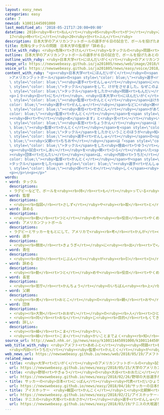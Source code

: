```yaml
---
layout: easy_news
categories: easy
cate: 7
newsid: k10011445091000
last_modified_at: '2018-05-21T17:20:00+09:00'
datetime: 2018<ruby>年<rt>ねん</rt></ruby>05<ruby>月<rt>がつ</rt></ruby>21<ruby>日<rt>にち</rt></ruby>
  17<ruby>時<rt>じ</rt></ruby>20<ruby>分<rt>ふん</rt></ruby>
description: 日本大学のアメリカンフットボールの選手が６日の試合で、ボールを投げたあとの関西学院大学の選手に後ろからタックルをして、けがをさせました。
title: 危険なタックルの問題　日本大学の監督が「辞める」
title_with_ruby: <ruby>危険<rt>きけん</rt></ruby>なタックルの<ruby>問題<rt>もんだい</rt></ruby>　<ruby>日本大学<rt>にほんだいがく</rt></ruby>の<ruby>監督<rt>かんとく</rt></ruby>が「<ruby>辞<rt>や</rt></ruby>める」
outline: 日本大学のアメリカンフットボールの選手が６日の試合で、ボールを投げたあとの関西学院大学の選手に後ろからタックルをして、けがをさせました。
outline_with_ruby: <ruby>日本大学<rt>にほんだいがく</rt></ruby>のアメリカンフットボールの<ruby>選手<rt>せんしゅ</rt></ruby>が<ruby>６日<rt>むいか</rt></ruby>の<ruby>試合<rt>しあい</rt></ruby>で、ボールを<ruby>投<rt>な</rt></ruby>げたあとの<ruby>関西<rt>かんせい</rt></ruby><ruby>学院<rt>がくいん</rt></ruby><ruby>大学<rt>だいがく</rt></ruby>の<ruby>選手<rt>せんしゅ</rt></ruby>に<ruby>後<rt>うし</rt></ruby>ろからタックルをして、けがをさせました。
image_url: https://newswebeasy.github.io/ja201805/news/web/image/2018/05/19/K10011445091_1805191543_1805191544_01_02.jpg
voice_url: https://newswebeasy.github.io/ja201805/news/easy/voice/2018/05/21/k10011445091000.mp4
content_with_ruby: "<p><ruby>日本大学<rt>にほんだいがく</rt></ruby>の<span style=\"color: blue;\"\
  >アメリカンフットボール</span>の<span style=\"color: blue;\"><ruby>選手<rt>せんしゅ</rt></ruby></span>が<ruby>６日<rt>むいか</rt></ruby>の<ruby>試合<rt>しあい</rt></ruby>で、ボールを<ruby>投<rt>な</rt></ruby>げたあとの<ruby>関西<rt>かんせい</rt></ruby><ruby>学院<rt>がくいん</rt></ruby><ruby>大学<rt>だいがく</rt></ruby>の<span\
  \ style=\"color: blue;\"><ruby>選手<rt>せんしゅ</rt></ruby></span>に<ruby>後<rt>うし</rt></ruby>ろから<span\
  \ style=\"color: blue;\">タックル</span>をして、けがをさせました。なぜこのような<ruby>危険<rt>きけん</rt></ruby>な<span\
  \ style=\"color: blue;\">タックル</span>をしたか<ruby>問題<rt>もんだい</rt></ruby>になっています。</p>\n\
  <p>１９<ruby>日<rt>にち</rt></ruby>、<ruby>日本大学<rt>にほんだいがく</rt></ruby>の<ruby>内田<rt>うちだ</rt></ruby><ruby>正人<rt>まさと</rt></ruby><span\
  \ style=\"color: blue;\"><ruby>監督<rt>かんとく</rt></ruby></span>はけがをした<span style=\"\
  color: blue;\"><ruby>選手<rt>せんしゅ</rt></ruby></span>などに<ruby>謝<rt>あやま</rt></ruby>りました。そして「<ruby>全部<rt>ぜんぶ</rt></ruby><ruby>私<rt>わたし</rt></ruby>に<span\
  \ style=\"color: blue;\"><ruby>責任<rt>せきにん</rt></ruby></span>があります。<span style=\"\
  color: blue;\"><ruby>監督<rt>かんとく</rt></ruby></span>を<span style=\"color: blue;\"\
  ><ruby>辞<rt>や</rt></ruby>め</span>ます」と<ruby>言<rt>い</rt></ruby>いました。</p>\n<p>この<ruby>言葉<rt>ことば</rt></ruby>を<ruby>聞<rt>き</rt></ruby>いて、スポーツ<ruby>庁<rt>ちょう</rt></ruby>の<ruby>鈴木<rt>すずき</rt></ruby><span\
  \ style=\"color: blue;\"><ruby>長官<rt>ちょうかん</rt></ruby></span>は「<span style=\"color:\
  \ blue;\"><ruby>監督<rt>かんとく</rt></ruby></span>を<span style=\"color: blue;\"><ruby>辞<rt>や</rt></ruby>める</span>ことより、なぜ<ruby>危険<rt>きけん</rt></ruby>な<span\
  \ style=\"color: blue;\">タックル</span>をしたかということのほうが<ruby>知<rt>し</rt></ruby>りたい」と<ruby>言<rt>い</rt></ruby>っています。けがをした<span\
  \ style=\"color: blue;\"><ruby>選手<rt>せんしゅ</rt></ruby></span>の<span style=\"color:\
  \ blue;\"><ruby>父親<rt>ちちおや</rt></ruby></span>は「<span style=\"color: blue;\"><ruby>選手<rt>せんしゅ</rt></ruby></span>が<ruby>危険<rt>きけん</rt></ruby>な<span\
  \ style=\"color: blue;\">タックル</span>をした<ruby>理由<rt>りゆう</rt></ruby>がわかりません」と<ruby>言<rt>い</rt></ruby>っています。</p>\n\
  <p><ruby>試合<rt>しあい</rt></ruby>を<ruby>開<rt>ひら</rt></ruby>いた<span style=\"color: blue;\"\
  ><ruby>団体<rt>だんたい</rt></ruby></span>は、<ruby>内田<rt>うちだ</rt></ruby><span style=\"\
  color: blue;\"><ruby>監督<rt>かんとく</rt></ruby></span>や<span style=\"color: blue;\"\
  >タックル</span>をした<span style=\"color: blue;\"><ruby>選手<rt>せんしゅ</rt></ruby></span>などに<ruby>話<rt>はなし</rt></ruby>を<ruby>聞<rt>き</rt></ruby>いて、この<ruby>問題<rt>もんだい</rt></ruby>を<span\
  \ style=\"color: blue;\"><ruby>詳<rt>くわ</rt></ruby>しく</span><ruby>調<rt>しら</rt></ruby>べています。</p>\n\
  <p></p>\n<p></p>"
words:
- word: タックル
  descriptions:
  - ラグビーなどで、ボールを<ruby><rb>持</rb><rt>も</rt></ruby>っている<ruby><rb>相手</rb><rt>あいて</rt></ruby>の<ruby><rb>体</rb><rt>からだ</rt></ruby>にとびついて、じゃまをすること。
- word: 監督
  descriptions:
  - <ruby><rb>指図</rb><rt>さしず</rt></ruby>や<ruby><rb>取</rb><rt>と</rt></ruby>りしまりなどをすること。また、その<ruby><rb>人</rb><rt>ひと</rt></ruby>。
- word: 辞める
  descriptions:
  - <ruby><rb>勤</rb><rt>つと</rt></ruby>めや<ruby><rb>役目</rb><rt>やくめ</rt></ruby>から<ruby><rb>退</rb><rt>しりぞ</rt></ruby>く。
- word: アメリカンフットボール
  descriptions:
  - ラグビーとサッカーをもとにして、アメリカで<ruby><rb>考</rb><rt>かんが</rt></ruby>えられた<ruby><rb>球技</rb><rt>きゅうぎ</rt></ruby>。１チーム１１<ruby><rb>人</rb><rt>にん</rt></ruby>が、<ruby><rb>楕円形</rb><rt>だえんけい</rt></ruby>のボールを<ruby><rb>持</rb><rt>も</rt></ruby>ったり、<ruby><rb>投</rb><rt>な</rt></ruby>げたり、けったりして<ruby><rb>敵</rb><rt>てき</rt></ruby>の<ruby><rb>陣地</rb><rt>じんち</rt></ruby>に<ruby><rb>持</rb><rt>も</rt></ruby>ちこみ<ruby><rb>得点</rb><rt>とくてん</rt></ruby>を<ruby><rb>争</rb><rt>あらそ</rt></ruby>う。
- word: 選手
  descriptions:
  - <ruby><rb>競技</rb><rt>きょうぎ</rt></ruby>に<ruby><rb>出</rb><rt>で</rt></ruby>るために<ruby><rb>選</rb><rt>えら</rt></ruby>ばれた<ruby><rb>人</rb><rt>ひと</rt></ruby>。
- word: 責任
  descriptions:
  - <ruby><rb>自分</rb><rt>じぶん</rt></ruby>が<ruby><rb>引</rb><rt>ひ</rt></ruby>き<ruby><rb>受</rb><rt>う</rt></ruby>けてしなければならない<ruby><rb>務</rb><rt>つと</rt></ruby>め。
- word: 辞める
  descriptions:
  - <ruby><rb>勤</rb><rt>つと</rt></ruby>めや<ruby><rb>役目</rb><rt>やくめ</rt></ruby>から<ruby><rb>退</rb><rt>しりぞ</rt></ruby>く。
- word: 長官
  descriptions:
  - <ruby><rb>官庁</rb><rt>かんちょう</rt></ruby>のいちばん<ruby><rb>上</rb><rt>うえ</rt></ruby>の<ruby><rb>役目</rb><rt>やくめ</rt></ruby>。また、その<ruby><rb>役目</rb><rt>やくめ</rt></ruby>の<ruby><rb>人</rb><rt>ひと</rt></ruby>。<ruby><rb>次官</rb><rt>じかん</rt></ruby>の<ruby><rb>上</rb><rt>うえ</rt></ruby>。
- word: 父親
  descriptions:
  - <ruby><rb>男</rb><rt>おとこ</rt></ruby>の<ruby><rb>親</rb><rt>おや</rt></ruby>。<ruby><rb>父</rb><rt>ちち</rt></ruby>。
- word: 団体
  descriptions:
  - <ruby><rb>大勢</rb><rt>おおぜい</rt></ruby>の<ruby><rb>人</rb><rt>ひと</rt></ruby>の<ruby><rb>集</rb><rt>あつ</rt></ruby>まり。
  - <ruby><rb>同</rb><rt>おな</rt></ruby>じ<ruby><rb>目的</rb><rt>もくてき</rt></ruby>を<ruby><rb>持</rb><rt>も</rt></ruby>った<ruby><rb>人々</rb><rt>ひとびと</rt></ruby>の<ruby><rb>集</rb><rt>あつ</rt></ruby>まり。
- word: 詳しい
  descriptions:
  - <ruby><rb>細</rb><rt>こま</rt></ruby>かい。
  - <ruby><rb>細</rb><rt>こま</rt></ruby>かいことまでよく<ruby><rb>知</rb><rt>し</rt></ruby>っている。
source_url: http://www3.nhk.or.jp/news/easy/k10011445091000/k10011445091000.html
web_title_with_ruby: <ruby>アメフト<rt>あめふと</rt></ruby><ruby>問題<rt>もんだい</rt></ruby> <ruby>日大<rt>にちだい</rt></ruby>
  <ruby>内田<rt>うちだ</rt></ruby><ruby>監督<rt>かんとく</rt></ruby>が<ruby>辞意<rt>じい</rt></ruby><ruby>表明<rt>ひょうめい</rt></ruby>
web_news_url: https://newswebeasy.github.io/news/web/2018/05/19/アメフト問題-日大-内田監督が辞意表明
related_news:
- title: <ruby>大学<rt>だいがく</rt></ruby>のアメリカンフットボールの<ruby>試合<rt>しあい</rt></ruby>で<ruby>危険<rt>きけん</rt></ruby>なタックル
  url: https://newswebeasy.github.io/news/easy/2018/05/15/大学のアメリカンフットボールの試合で危険なタックル
- title: <ruby>野球<rt>やきゅう</rt></ruby>の<ruby>大谷<rt>おおたに</rt></ruby><ruby>選手<rt>せんしゅ</rt></ruby>がアメリカで<ruby>初<rt>はじ</rt></ruby>めての<ruby>試合<rt>しあい</rt></ruby>で２<ruby>点<rt>てん</rt></ruby><ruby>取<rt>と</rt></ruby>られる
  url: https://newswebeasy.github.io/news/easy/2018/02/26/野球の大谷選手がアメリカで初めての試合で2点取られる
- title: サッカーの<ruby>日本<rt>にっぽん</rt></ruby><ruby>代表<rt>だいひょう</rt></ruby>の<ruby>監督<rt>かんとく</rt></ruby>が<ruby>交代<rt>こうたい</rt></ruby>する
  url: https://newswebeasy.github.io/news/easy/2018/04/10/サッカーの日本代表の監督が交代する
- title: アイスホッケー　<ruby>韓国<rt>かんこく</rt></ruby>と<ruby>北朝鮮<rt>きたちょうせん</rt></ruby>のチームの<ruby>試合<rt>しあい</rt></ruby>が<ruby>全部<rt>ぜんぶ</rt></ruby><ruby>終<rt>お</rt></ruby>わる
  url: https://newswebeasy.github.io/news/easy/2018/02/21/アイスホッケー-韓国と北朝鮮のチームの試合が全部終わる
- title: テニスの<ruby>大坂<rt>おおさか</rt></ruby><ruby>選手<rt>せんしゅ</rt></ruby>が<ruby>国際<rt>こくさい</rt></ruby><ruby>大会<rt>たいかい</rt></ruby>で<ruby>優勝<rt>ゆうしょう</rt></ruby>　<ruby>日本<rt>にっぽん</rt></ruby>の<ruby>女子<rt>じょし</rt></ruby>で<ruby>初<rt>はじ</rt></ruby>めて
  url: https://newswebeasy.github.io/news/easy/2018/03/19/テニスの大坂選手が国際大会で優勝-日本の女子で初めて
...
```

